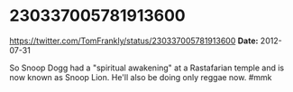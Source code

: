 # 230337005781913600
https://twitter.com/TomFrankly/status/230337005781913600
**Date:** 2012-07-31

So Snoop Dogg had a "spiritual awakening" at a Rastafarian temple and is now known as Snoop Lion. He'll also be doing only reggae now. #mmk
